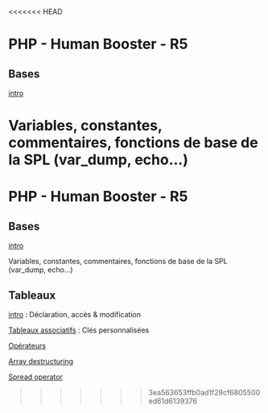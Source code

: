 <<<<<<< HEAD
# PHP - Human Booster - R5

## Bases

[intro](intro/index.php)

Variables, constantes, commentaires, fonctions de base de la SPL (var_dump, echo...)
=======
# PHP - Human Booster - R5

## Bases

[intro](intro/index.php)

Variables, constantes, commentaires, fonctions de base de la SPL (var_dump, echo...)

## Tableaux

[intro](arrays/index.php) : Déclaration, accès & modification

[Tableaux associatifs](arrays/associative_arrays.php) : Clés personnalisées

[Opérateurs](arrays/operators.php)

[Array destructuring](arrays/destructuring.php)

[Spread operator](arrays/spread_operator.php)
>>>>>>> 3ea563653ffb0ad1f28cf6805500ed61d6139376

